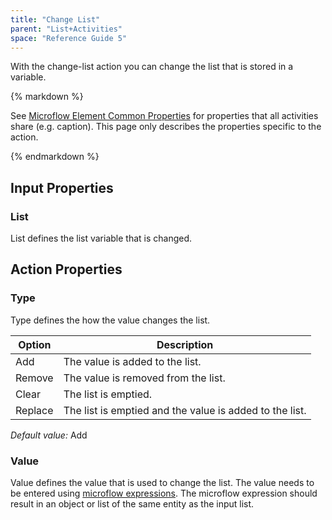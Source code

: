 ```yaml
---
title: "Change List"
parent: "List+Activities"
space: "Reference Guide 5"
---
```



With the change-list action you can change the list that is stored in a variable.

<div class="alert alert-info">{% markdown %}

See [Microflow Element Common Properties](Microflow+Element+Common+Properties) for properties that all activities share (e.g. caption). This page only describes the properties specific to the action.

{% endmarkdown %}</div>

## Input Properties

### List

List defines the list variable that is changed.

## Action Properties

### Type

Type defines the how the value changes the list.

<table><thead><tr><th class="confluenceTh">Option</th><th class="confluenceTh">Description</th></tr></thead><tbody><tr><td class="confluenceTd">Add</td><td class="confluenceTd">The value is added to the list.</td></tr><tr><td class="confluenceTd">Remove</td><td class="confluenceTd">The value is removed from the list.</td></tr><tr><td class="confluenceTd">Clear</td><td class="confluenceTd">The list is emptied.</td></tr><tr><td class="confluenceTd">Replace</td><td class="confluenceTd">The list is emptied and the value is added to the list.</td></tr></tbody></table>

_Default value:_ Add

### Value

Value defines the value that is used to change the list. The value needs to be entered using [microflow expressions](Microflow+Expressions). The microflow expression should result in an object or list of the same entity as the input list.
